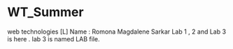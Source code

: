 # WT_Summer
web technologies [L] Name : Romona Magdalene Sarkar
Lab 1 , 2 and Lab 3 is here .
lab 3 is named LAB file.
